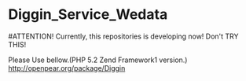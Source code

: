 Diggin_Service_Wedata
=====================

#ATTENTION!
Currently, this repositories is developing now!
Don't TRY THIS!

Please Use bellow.(PHP 5.2 Zend Framework1 version.)
http://openpear.org/package/Diggin

